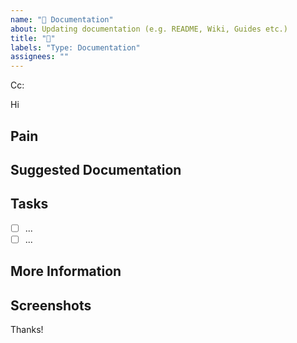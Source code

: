 ```yaml
---
name: "📝 Documentation"
about: Updating documentation (e.g. README, Wiki, Guides etc.)
title: "📝"
labels: "Type: Documentation"
assignees: ""
---
```


<!-- These comments automatically delete -->
<!-- **Tip:** Delete parts that are not relevant -->
<!-- Next to Cc:, @ mention users who should be in the loop -->

Cc:

<!-- add intended user next to **Hi** -->

Hi

## Pain

<!-- Explain the pain you are experiencing -->

## Suggested Documentation

<!-- Short summary of the documentation that should be added -->

## Tasks

<!--Add GitHub tasks-->

- [ ] ...
- [ ] ...

## More Information

<!-- Add any other context here -->

## Screenshots

<!-- If applicable, add screenshots to help explain your problem. -->

Thanks!
